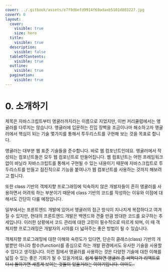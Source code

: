 ```yaml
---
cover: ../.gitbook/assets/e7f9d6efd9914f69adaeb5101d803227.jpg
coverY: 0
layout:
  cover:
    visible: true
    size: hero
  title:
    visible: true
  description:
    visible: false
  tableOfContents:
    visible: true
  outline:
    visible: true
  pagination:
    visible: true
---
```


# 0. 소개하기

제목은 자바스크립트부터 앵귤러까지라는 이름으로 지었지만, 이번 커리큘럼에서는 앵귤러를 다루지는 않습니다. 앵귤러에 입문하는 진입 장벽을 조금이나마 해소하고자 앵귤러에서 핵심이 되는 기술 몇가지를 통해서 투두리스트를 구현해 보는 것을 목표로 합니다.

앵귤러는 대부분 웹 표준 기술들을 준수합니다. 바로 웹 컴포넌트인데요. 앵귤러에서 작성되는 컴포넌트들은 모두 웹 컴포넌트로 만들어집니다. 웹 컴포넌트는 어떤 프레임워크 없이 바닐라 자바스크립트를 통해서 구현될 수 있는 내용이기 때문에 자바스크립트로 투두리스트를 만들고 점진적으로 기능을 붙여나가 웹 컴포넌트를 사용하는 것까지 해보려고 합니다.&#x20;

또한 class 기반의 객체지향 프로그래밍에 익숙하지 않은 개발자들이 흔히 앵귤러를 사용하면서 어려워 하는 부분이기 때문에 class 기반의 코드를 작성하는 이유와 이점에 대해서도 간단히 다룰 예정입니다.

일부에서는 프론트엔드 개발에 있어서 앵귤러의 접근 방식이 지나치게 복잡하다고 여겨질 수 있지만, 현대의 프론트엔드 개발은 백엔드와 견줄 만큼 방대한 코드를 요구하는 추세입니다. 이러한 상황에서 코드 관리에 대한 고민이 필수적으로 따르게 되며, 이 때 객체지향 프로그래밍은 개발자의 시야를 더 넓혀주는 좋은 방법이 될 수 있습니다.

객체지향 프로그래밍에 대한 이해와 숙련도가 있다면, 단순히 클래스(class) 기반의 개발뿐만 아니라 함수(function)를 중심으로 하는 개발 환경에서도 유사한 기술을 사용할 수 있다고 생각됩니다. 이런 점에서 앵귤러를 사용하는 것은 다양한 기술에 대한 이해를 넓힐 수 있는 좋은 기회가 될 수 있을거에요. ~~쉽게 말하면 앵귤러 좀 써먹다가 리액트로 다시 돌아가면 새롭게 보이는 것들이 있을거라는 이야기입니다. 아마도..~~

